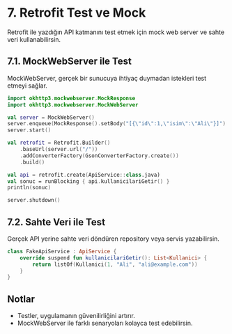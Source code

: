 # 7. Retrofit Test ve Mock

Retrofit ile yazdığın API katmanını test etmek için mock web server ve sahte veri kullanabilirsin.

## 7.1. MockWebServer ile Test
MockWebServer, gerçek bir sunucuya ihtiyaç duymadan istekleri test etmeyi sağlar.

```kotlin
import okhttp3.mockwebserver.MockResponse
import okhttp3.mockwebserver.MockWebServer

val server = MockWebServer()
server.enqueue(MockResponse().setBody("[{\"id\":1,\"isim\":\"Ali\"}]").setResponseCode(200))
server.start()

val retrofit = Retrofit.Builder()
    .baseUrl(server.url("/"))
    .addConverterFactory(GsonConverterFactory.create())
    .build()

val api = retrofit.create(ApiService::class.java)
val sonuc = runBlocking { api.kullanicilariGetir() }
println(sonuc)

server.shutdown()
```

## 7.2. Sahte Veri ile Test
Gerçek API yerine sahte veri döndüren repository veya servis yazabilirsin.

```kotlin
class FakeApiService : ApiService {
    override suspend fun kullanicilariGetir(): List<Kullanici> {
        return listOf(Kullanici(1, "Ali", "ali@example.com"))
    }
}
```

## Notlar
- Testler, uygulamanın güvenilirliğini artırır.
- MockWebServer ile farklı senaryoları kolayca test edebilirsin. 